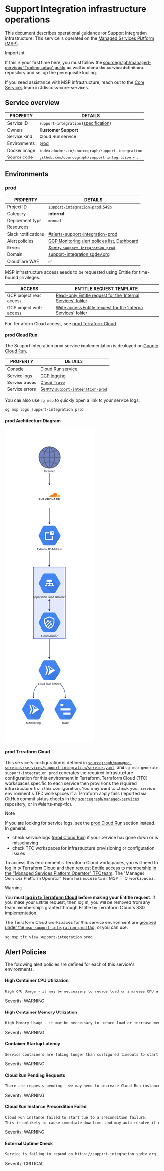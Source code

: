 # Support Integration infrastructure operations

<!--
Generated documentation; DO NOT EDIT. Regenerate using this command: 'sg msp operations generate-handbook-pages'

Last updated: 2024-04-26 19:35:11.470374 +0000 UTC
Generated from: https://github.com/sourcegraph/managed-services/tree/e15ad322081b292b9f9f25ede520ae9a51568190
-->

This document describes operational guidance for Support Integration infrastructure.
This service is operated on the [Managed Services Platform (MSP)](../teams/core-services/managed-services/platform.md).

> [!IMPORTANT]
> If this is your first time here, you must follow the [sourcegraph/managed-services 'Tooling setup' guide](https://github.com/sourcegraph/managed-services/blob/main/README.md) as well to clone the service definitions repository and set up the prerequisite tooling.

If you need assistance with MSP infrastructure, reach out to the [Core Services](../teams/core-services/index.md) team in #discuss-core-services.

## Service overview

| PROPERTY     | DETAILS                                                                                                                                      |
| ------------ | -------------------------------------------------------------------------------------------------------------------------------------------- |
| Service ID   | `support-integration` ([specification](https://github.com/sourcegraph/managed-services/blob/main/services/support-integration/service.yaml)) |
| Owners       | **Customer Support**                                                                                                                         |
| Service kind | Cloud Run service                                                                                                                            |
| Environments | [prod](#prod)                                                                                                                                |
| Docker image | `index.docker.io/sourcegraph/support-integration`                                                                                            |
| Source code  | [`github.com/sourcegraph/support-integration` - `.`](https://github.com/sourcegraph/support-integration/tree/HEAD/.)                         |

## Environments

### prod

| PROPERTY            | DETAILS                                                                                                                                                                                                                                                                                                                                                                                                                                                                                                  |
| ------------------- | -------------------------------------------------------------------------------------------------------------------------------------------------------------------------------------------------------------------------------------------------------------------------------------------------------------------------------------------------------------------------------------------------------------------------------------------------------------------------------------------------------- |
| Project ID          | [`support-integration-prod-549b`](https://console.cloud.google.com/run?project=support-integration-prod-549b)                                                                                                                                                                                                                                                                                                                                                                                            |
| Category            | **internal**                                                                                                                                                                                                                                                                                                                                                                                                                                                                                             |
| Deployment type     | `manual`                                                                                                                                                                                                                                                                                                                                                                                                                                                                                                 |
| Resources           |                                                                                                                                                                                                                                                                                                                                                                                                                                                                                                          |
| Slack notifications | [#alerts-support-integration-prod](https://sourcegraph.slack.com/archives/alerts-support-integration-prod)                                                                                                                                                                                                                                                                                                                                                                                               |
| Alert policies      | [GCP Monitoring alert policies list](https://console.cloud.google.com/monitoring/alerting/policies?project=support-integration-prod-549b), [Dashboard](https://console.cloud.google.com/monitoring/dashboards?pageState=%28%22dashboards%22%3A%28%22t%22%3A%22All%22%29%2C%22dashboardList%22%3A%28%22f%22%3A%22%255B%257B_22k_22_3A_22Type_22_2C_22t_22_3A10_2C_22v_22_3A_22_5C_22Custom_5C_22_22_2C_22s_22_3Atrue_2C_22i_22_3A_22category_22%257D%255D%22%29%29&project=support-integration-prod-549b) |
| Errors              | [Sentry `support-integration-prod`](https://sourcegraph.sentry.io/projects/support-integration-prod/)                                                                                                                                                                                                                                                                                                                                                                                                    |
| Domain              | [support-integration.sgdev.org](https://support-integration.sgdev.org)                                                                                                                                                                                                                                                                                                                                                                                                                                   |
| Cloudflare WAF      | ✅                                                                                                                                                                                                                                                                                                                                                                                                                                                                                                       |

MSP infrastructure access needs to be requested using Entitle for time-bound privileges.

| ACCESS                   | ENTITLE REQUEST TEMPLATE                                                                                                                                                                                                                                                                                                                                            |
| ------------------------ | ------------------------------------------------------------------------------------------------------------------------------------------------------------------------------------------------------------------------------------------------------------------------------------------------------------------------------------------------------------------- |
| GCP project read access  | [Read-only Entitle request for the 'Internal Services' folder](https://app.entitle.io/request?data=eyJkdXJhdGlvbiI6IjEwODAwIiwianVzdGlmaWNhdGlvbiI6IkVOVEVSIEpVU1RJRklDQVRJT04gSEVSRSIsInJvbGVJZHMiOlt7ImlkIjoiNzg0M2MxYWYtYzU2MS00ZDMyLWE3ZTAtYjZkNjY0NDM4MzAzIiwidGhyb3VnaCI6Ijc4NDNjMWFmLWM1NjEtNGQzMi1hN2UwLWI2ZDY2NDQzODMwMyIsInR5cGUiOiJyb2xlIn1dfQ%3D%3D)    |
| GCP project write access | [Write access Entitle request for the 'Internal Services' folder](https://app.entitle.io/request?data=eyJkdXJhdGlvbiI6IjEwODAwIiwianVzdGlmaWNhdGlvbiI6IkVOVEVSIEpVU1RJRklDQVRJT04gSEVSRSIsInJvbGVJZHMiOlt7ImlkIjoiZTEyYTJkZDktYzY1ZC00YzM0LTlmNDgtMzYzNTNkZmY0MDkyIiwidGhyb3VnaCI6ImUxMmEyZGQ5LWM2NWQtNGMzNC05ZjQ4LTM2MzUzZGZmNDA5MiIsInR5cGUiOiJyb2xlIn1dfQ%3D%3D) |

For Terraform Cloud access, see [prod Terraform Cloud](#prod-terraform-cloud).

#### prod Cloud Run

The Support Integration prod service implementation is deployed on [Google Cloud Run](https://cloud.google.com/run).

| PROPERTY       | DETAILS                                                                                                                                                                                                                                                                                                                                    |
| -------------- | ------------------------------------------------------------------------------------------------------------------------------------------------------------------------------------------------------------------------------------------------------------------------------------------------------------------------------------------ |
| Console        | [Cloud Run service](https://console.cloud.google.com/run?project=support-integration-prod-549b)                                                                                                                                                                                                                                            |
| Service logs   | [GCP logging](https://console.cloud.google.com/logs/query;query=resource.type%20%3D%20%22cloud_run_revision%22%20-logName%3D~%22logs%2Frun.googleapis.com%252Frequests%22;summaryFields=jsonPayload%252FInstrumentationScope,jsonPayload%252FBody,jsonPayload%252FAttributes%252Ferror:false:32:end?project=support-integration-prod-549b) |
| Service traces | [Cloud Trace](https://console.cloud.google.com/traces/list?project=support-integration-prod-549b)                                                                                                                                                                                                                                          |
| Service errors | [Sentry `support-integration-prod`](https://sourcegraph.sentry.io/projects/support-integration-prod/)                                                                                                                                                                                                                                      |

You can also use `sg msp` to quickly open a link to your service logs:

```bash
sg msp logs support-integration prod
```

#### prod Architecture Diagram

![Architecture Diagram](./support-integration-prod.svg)

#### prod Terraform Cloud

This service's configuration is defined in [`sourcegraph/managed-services/services/support-integration/service.yaml`](https://github.com/sourcegraph/managed-services/blob/main/services/support-integration/service.yaml), and `sg msp generate support-integration prod` generates the required infrastructure configuration for this environment in Terraform.
Terraform Cloud (TFC) workspaces specific to each service then provisions the required infrastructure from this configuration.
You may want to check your service environment's TFC workspaces if a Terraform apply fails (reported via GitHub commit status checks in the [`sourcegraph/managed-services`](https://github.com/sourcegraph/managed-services) repository, or in #alerts-msp-tfc).

> [!NOTE]
> If you are looking for service logs, see the [prod Cloud Run](#prod-cloud-run) section instead. In general:
>
> - check service logs ([prod Cloud Run](#prod-cloud-run)) if your service has gone down or is misbehaving
> - check TFC workspaces for infrastructure provisioning or configuration issues

To access this environment's Terraform Cloud workspaces, you will need to [log in to Terraform Cloud](https://app.terraform.io/app/sourcegraph) and then [request Entitle access to membership in the "Managed Services Platform Operator" TFC team](https://app.entitle.io/request?data=eyJkdXJhdGlvbiI6IjM2MDAiLCJqdXN0aWZpY2F0aW9uIjoiSlVTVElGSUNBVElPTiBIRVJFIiwicm9sZUlkcyI6W3siaWQiOiJiMzg3MzJjYy04OTUyLTQ2Y2QtYmIxZS1lZjI2ODUwNzIyNmIiLCJ0aHJvdWdoIjoiYjM4NzMyY2MtODk1Mi00NmNkLWJiMWUtZWYyNjg1MDcyMjZiIiwidHlwZSI6InJvbGUifV19).
The "Managed Services Platform Operator" team has access to all MSP TFC workspaces.

> [!WARNING]
> You **must [log in to Terraform Cloud](https://app.terraform.io/app/sourcegraph) before making your Entitle request**.
> If you make your Entitle request, then log in, you will be removed from any team memberships granted through Entitle by Terraform Cloud's SSO implementation.

The Terraform Cloud workspaces for this service environment are [grouped under the `msp-support-integration-prod` tag](https://app.terraform.io/app/sourcegraph/workspaces?tag=msp-support-integration-prod), or you can use:

```bash
sg msp tfc view support-integration prod
```

## Alert Policies

The following alert policies are defined for each of this service's environments.

#### High Container CPU Utilization

```md
High CPU Usage - it may be neccessary to reduce load or increase CPU allocation
```

Severity: WARNING

#### High Container Memory Utilization

```md
High Memory Usage - it may be neccessary to reduce load or increase memory allocation
```

Severity: WARNING

#### Container Startup Latency

```md
Service containers are taking longer than configured timeouts to start up.
```

Severity: WARNING

#### Cloud Run Pending Requests

```md
There are requests pending - we may need to increase Cloud Run instance count, request concurrency, or investigate further.
```

Severity: WARNING

#### Cloud Run Instance Precondition Failed

```md
Cloud Run instance failed to start due to a precondition failure.
This is unlikely to cause immediate downtime, and may auto-resolve if no new instances are created and/or we return to a healthy state, but you should follow up to ensure the latest Cloud Run revision is healthy.
```

Severity: WARNING

#### External Uptime Check

```md
Service is failing to repond on https://support-integration.sgdev.org - this may be expected if the service was recently provisioned or if its external domain has changed.
```

Severity: CRITICAL
